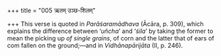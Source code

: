 +++
title = "005 ऋतम् उञ्छ-शिलम्"

+++
This verse is quoted in *Parāśaramādhava* (Ācāra, p. 309), which
explains the difference between ‘*uñcha*’ and ‘*śila*’ by taking ṭhe
former to mean the picking up *of single grains*, of corn and the latter
that of ears of com fallen on the ground;—and in *Vidhānapārijāta* (II,
p. 246).


